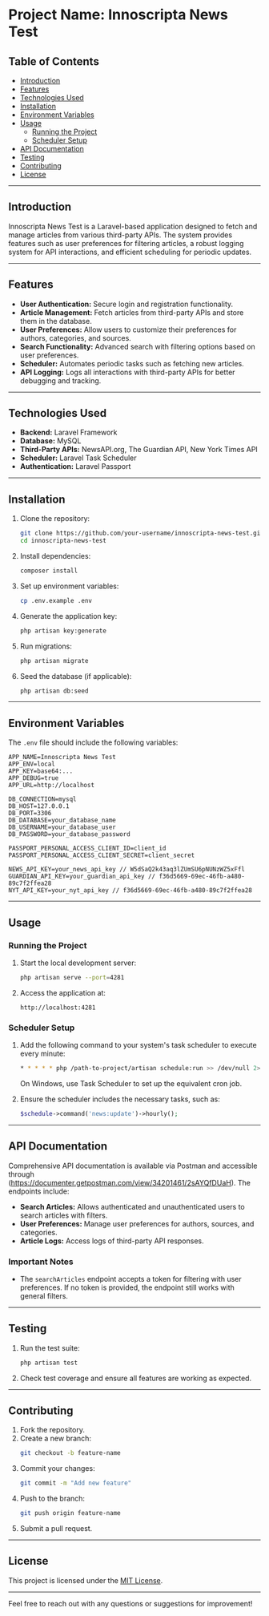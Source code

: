 # Project Name: Innoscripta News Test

## Table of Contents
- [Introduction](#introduction)
- [Features](#features)
- [Technologies Used](#technologies-used)
- [Installation](#installation)
- [Environment Variables](#environment-variables)
- [Usage](#usage)
  - [Running the Project](#running-the-project)
  - [Scheduler Setup](#scheduler-setup)
- [API Documentation](#api-documentation)
- [Testing](#testing)
- [Contributing](#contributing)
- [License](#license)

---

## Introduction
Innoscripta News Test is a Laravel-based application designed to fetch and manage articles from various third-party APIs. The system provides features such as user preferences for filtering articles, a robust logging system for API interactions, and efficient scheduling for periodic updates.

---

## Features
- **User Authentication:** Secure login and registration functionality.
- **Article Management:** Fetch articles from third-party APIs and store them in the database.
- **User Preferences:** Allow users to customize their preferences for authors, categories, and sources.
- **Search Functionality:** Advanced search with filtering options based on user preferences.
- **Scheduler:** Automates periodic tasks such as fetching new articles.
- **API Logging:** Logs all interactions with third-party APIs for better debugging and tracking.

---

## Technologies Used
- **Backend:** Laravel Framework
- **Database:** MySQL
- **Third-Party APIs:** NewsAPI.org, The Guardian API, New York Times API
- **Scheduler:** Laravel Task Scheduler
- **Authentication:** Laravel Passport

---

## Installation
1. Clone the repository:
   ```bash
   git clone https://github.com/your-username/innoscripta-news-test.git
   cd innoscripta-news-test
   ```

2. Install dependencies:
   ```bash
   composer install
   ```

3. Set up environment variables:
   ```bash
   cp .env.example .env
   ```

4. Generate the application key:
   ```bash
   php artisan key:generate
   ```

5. Run migrations:
   ```bash
   php artisan migrate
   ```

6. Seed the database (if applicable):
   ```bash
   php artisan db:seed
   ```

---

## Environment Variables
The `.env` file should include the following variables:

```env
APP_NAME=Innoscripta News Test
APP_ENV=local
APP_KEY=base64:...
APP_DEBUG=true
APP_URL=http://localhost

DB_CONNECTION=mysql
DB_HOST=127.0.0.1
DB_PORT=3306
DB_DATABASE=your_database_name
DB_USERNAME=your_database_user
DB_PASSWORD=your_database_password

PASSPORT_PERSONAL_ACCESS_CLIENT_ID=client_id
PASSPORT_PERSONAL_ACCESS_CLIENT_SECRET=client_secret

NEWS_API_KEY=your_news_api_key // W5dSaQ2k43aq3lZUmSU6pNUNzWZ5xFfl
GUARDIAN_API_KEY=your_guardian_api_key // f36d5669-69ec-46fb-a480-89c7f2ffea28
NYT_API_KEY=your_nyt_api_key // f36d5669-69ec-46fb-a480-89c7f2ffea28
```

---

## Usage

### Running the Project
1. Start the local development server:
   ```bash
   php artisan serve --port=4281
   ```

2. Access the application at:
   ```
   http://localhost:4281
   ```

### Scheduler Setup
1. Add the following command to your system's task scheduler to execute every minute:
   ```bash
   * * * * * php /path-to-project/artisan schedule:run >> /dev/null 2>&1
   ```
   On Windows, use Task Scheduler to set up the equivalent cron job.

2. Ensure the scheduler includes the necessary tasks, such as:
   ```php
   $schedule->command('news:update')->hourly();
   ```

---

## API Documentation
Comprehensive API documentation is available via Postman and accessible through (https://documenter.getpostman.com/view/34201461/2sAYQfDUaH). The endpoints include:
- **Search Articles:** Allows authenticated and unauthenticated users to search articles with filters.
- **User Preferences:** Manage user preferences for authors, sources, and categories.
- **Article Logs:** Access logs of third-party API responses.

### Important Notes
- The `searchArticles` endpoint accepts a token for filtering with user preferences. If no token is provided, the endpoint still works with general filters.

---

## Testing
1. Run the test suite:
   ```bash
   php artisan test
   ```

2. Check test coverage and ensure all features are working as expected.

---

## Contributing
1. Fork the repository.
2. Create a new branch:
   ```bash
   git checkout -b feature-name
   ```
3. Commit your changes:
   ```bash
   git commit -m "Add new feature"
   ```
4. Push to the branch:
   ```bash
   git push origin feature-name
   ```
5. Submit a pull request.

---

## License
This project is licensed under the [MIT License](LICENSE).

---

Feel free to reach out with any questions or suggestions for improvement!

